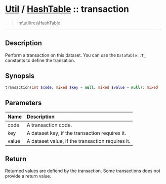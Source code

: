 # [Util](Util.md) / [HashTable](Util-HashTable.md) :: transaction
 > im\util\res\HashTable
____

## Description
Perform a transaction on this dataset.
You can use the `DataTable::T_` constants to define the transation.

## Synopsis
```php
transaction(int $code, mixed $key = null, mixed $value = null): mixed
```

## Parameters
| Name | Description |
| :--- | :---------- |
| code | A transaction code. |
| key | A dataset key, if the transaction requires it. |
| value | A dataset value, if the transaction requires it. |

## Return
Returned values are defiend by the transaction. Some transactions does not
provide a return value.

